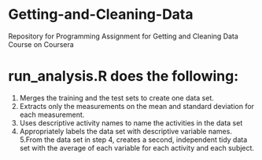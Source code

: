 # Getting-and-Cleaning-Data
Repository for Programming Assignment  for Getting and Cleaning Data Course on Coursera

# run_analysis.R does the following:

1. Merges the training and the test sets to create one data set.
2. Extracts only the measurements on the mean and standard deviation for each measurement.
3. Uses descriptive activity names to name the activities in the data set
4. Appropriately labels the data set with descriptive variable names.
5.From the data set in step 4, creates a second, independent tidy data set with the average of each variable for each activity and each subject.
